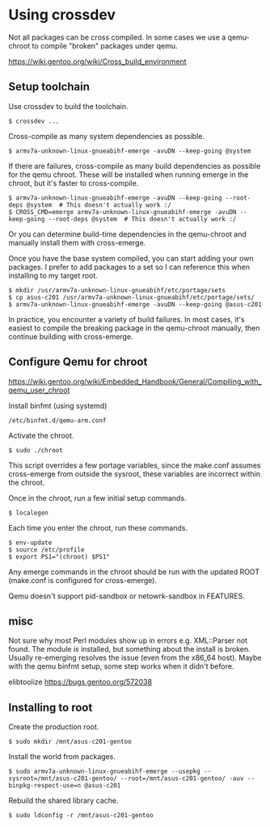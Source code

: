 # Using crossdev

Not all packages can be cross compiled. In some cases we use a qemu-chroot to
compile "broken" packages under qemu.

https://wiki.gentoo.org/wiki/Cross_build_environment


## Setup toolchain

Use crossdev to build the toolchain.

    $ crossdev ...

Cross-compile as many system dependencies as possible.

    $ armv7a-unknown-linux-gnueabihf-emerge -avuDN --keep-going @system

If there are failures, cross-compile as many build dependencies as possible for
the qemu chroot. These will be installed when running emerge in the chroot, but
it's faster to cross-compile.

    $ armv7a-unknown-linux-gnueabihf-emerge -avuDN --keep-going --root-deps @system  # This doesn't actually work :/
    $ CROSS_CMD=emerge armv7a-unknown-linux-gnueabihf-emerge -avuDN --keep-going --root-deps @system  # This doesn't actually work :/

Or you can determine build-time dependencies in the qemu-chroot and manually
install them with cross-emerge.

Once you have the base system compiled, you can start adding your own packages.
I prefer to add packages to a set so I can reference this when installing to my
target root.

    $ mkdir /usr/armv7a-unknown-linux-gnueabihf/etc/portage/sets
    $ cp asus-c201 /usr/armv7a-unknown-linux-gnueabihf/etc/portage/sets/
    $ armv7a-unknown-linux-gnueabihf-emerge -avuDN --keep-going @asus-c201

In practice, you encounter a variety of build failures. In most cases, it's
easiest to compile the breaking package in the qemu-chroot manually, then
continue building with cross-emerge.


## Configure Qemu for chroot

https://wiki.gentoo.org/wiki/Embedded_Handbook/General/Compiling_with_qemu_user_chroot

Install binfmt (using systemd)

    /etc/binfmt.d/qemu-arm.conf

Activate the chroot.

    $ sudo ./chroot

This script overrides a few portage variables, since the make.conf assumes
cross-emerge from outside the sysroot, these variables are incorrect within the
chroot.

Once in the chroot, run a few initial setup commands.

    $ localegen

Each time you enter the chroot, run these commands.

    $ env-update
    $ source /etc/profile
    $ export PS1="(chroot) $PS1"

Any emerge commands in the chroot should be run with the updated ROOT (make.conf
is configured for cross-emerge).

Qemu doesn't support pid-sandbox or netowrk-sandbox in FEATURES.


## misc

Not sure why most Perl modules show up in errors e.g. XML::Parser not found. The
module _is_ installed, but something about the install is broken. Usually
re-emerging resolves the issue (even from the x86_64 host). Maybe with the qemu
binfmt setup, some step works when it didn't before.

elibtoolize https://bugs.gentoo.org/572038


## Installing to root

Create the production root.

    $ sudo mkdir /mnt/asus-c201-gentoo

Install the world from packages.

    $ sudo armv7a-unknown-linux-gnueabihf-emerge --usepkg --sysroot=/mnt/asus-c201-gentoo/ --root=/mnt/asus-c201-gentoo/ -auv --binpkg-respect-use=n @asus-c201

Rebuild the shared library cache.

    $ sudo ldconfig -r /mnt/asus-c201-gentoo
